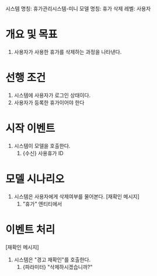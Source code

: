 시스템 명칭: 휴가관리시스템-미니
모델 명칭:  휴가 삭제
레벨: 사용자

# 개요 및 목표
1. 사용자가 사용한 휴가를 삭제하는 과정을 나타낸다.

# 선행 조건
1. 시스템에 사용자가 로그인 상태이다.
2. 사용자가 등록한 휴가이어야 한다

# 시작 이벤트
1. 시스템이 모델을 호출한다.
	1. {수신} 사용휴가 ID

# 모델 시나리오
1. 시스템은 사용자에게 삭제여부를 물어본다. [재확인 메시지]
	1. "휴가" 엔티티에서

# 이벤트 처리
[재확인 메시지]
1. 시스템은 "경고 재확인"를 호출한다.
	1. {파라미터} "삭제하시겠습니까?"